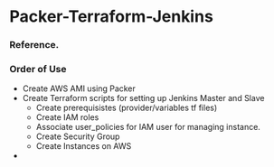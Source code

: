 # Packer-Terraform-Jenkins

### Reference.

### Order of Use

* Create AWS AMI using Packer
* Create Terraform scripts for setting up Jenkins Master and Slave
  * Create prerequisistes (provider/variables tf files)
  * Create IAM roles
  * Associate user_policies for IAM user for managing instance.
  * Create Security Group
  * Create Instances on AWS
*

